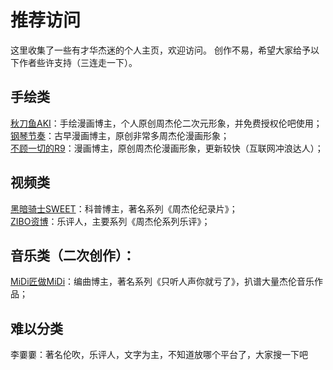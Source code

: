 # 推荐访问
这里收集了一些有才华杰迷的个人主页，欢迎访问。
创作不易，希望大家给予以下作者些许支持（三连走一下）。

## 手绘类
[秋刀鱼AKI](https://www.xiaohongshu.com/user/profile/5cf370a80000000010023a6c "秋刀鱼")：手绘漫画博主，个人原创周杰伦二次元形象，并免费授权伦吧使用；<br>
[钢琴节奏](https://weibo.com/u/1143375352 "钢琴节奏")：古早漫画博主，原创非常多周杰伦漫画形象；<br>
[不顾一切的R9](https://weibo.com/2579590884 "不顾一切的R9")：漫画博主，原创周杰伦漫画形象，更新较快（互联网冲浪达人）；
## 视频类
[黑暗骑士SWEET](https://space.bilibili.com/174385946 "黑暗骑士SWEET")：科普博主，著名系列《周杰伦纪录片》；<br>
[ZIBO资博](https://space.bilibili.com/10097538 "ZIBO资博")：乐评人，主要系列《周杰伦系列乐评》；
## 音乐类（二次创作）：
[MiDi匠做MiDi](https://space.bilibili.com/25732134 "MiDi匠做MiDi")：编曲博主，著名系列《只听人声你就亏了》，扒谱大量杰伦音乐作品；

## 难以分类
李嫑嫑：著名伦吹，乐评人，文字为主，不知道放哪个平台了，大家搜一下吧